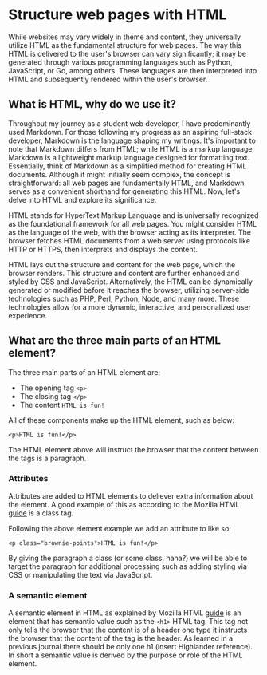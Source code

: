 # Structure web pages with HTML

While websites may vary widely in theme and content, they universally utilize HTML as the fundamental structure for web pages. The way this HTML is delivered to the user's browser can vary significantly; it may be generated through various programming languages such as Python, JavaScript, or Go, among others. These languages are then interpreted into HTML and subsequently rendered within the user's browser.

## What is HTML, why do we use it?

Throughout my journey as a student web developer, I have predominantly used Markdown. For those following my progress as an aspiring full-stack developer, Markdown is the language shaping my writings. It's important to note that Markdown differs from HTML; while HTML is a markup language, Markdown is a lightweight markup language designed for formatting text. Essentially, think of Markdown as a simplified method for creating HTML documents. Although it might initially seem complex, the concept is straightforward: all web pages are fundamentally HTML, and Markdown serves as a convenient shorthand for generating this HTML. Now, let's delve into HTML and explore its significance.

HTML stands for HyperText Markup Language and is universally recognized as the foundational framework for all web pages. You might consider HTML as the language of the web, with the browser acting as its interpreter. The browser fetches HTML documents from a web server using protocols like HTTP or HTTPS, then interprets and displays the content.

HTML lays out the structure and content for the web page, which the browser renders. This structure and content are further enhanced and styled by CSS and JavaScript. Alternatively, the HTML can be dynamically generated or modified before it reaches the browser, utilizing server-side technologies such as PHP, Perl, Python, Node, and many more. These technologies allow for a more dynamic, interactive, and personalized user experience.

## What are the three main parts of an HTML element?

The three main parts of an HTML element are:

+ The opening tag `<p>`
+ The closing tag `</p>`
+ The content `HTML is fun!`

All of these components make up the HTML element, such as below:

`<p>HTML is fun!</p>`

The HTML element above will instruct the browser that the content between the tags is a paragraph.

### Attributes

Attributes are added to HTML elements to deliever extra information about the element. A good example of this as according to the Mozilla HTML [guide](https://developer.mozilla.org/en-US/docs/Learn/Getting_started_with_the_web/HTML_basics) is a class tag.

Following the above element example we add an attribute to like so:

`<p class="brownie-points">HTML is fun!</p>`

By giving the paragraph a class (or some class, haha?) we will be able to target the paragraph for additional processing such as adding styling via CSS or manipulating the text via JavaScript.

### A semantic element

A semantic element in HTML as explained by Mozilla HTML [guide](https://developer.mozilla.org/en-US/docs/Learn/Getting_started_with_the_web/HTML_basics) is an element that has semantic value such as the `<h1>` HTML tag. This tag not only tells the browser that the content is of a header one type it instructs the browser that the content of the tag is the header. As learned in a previous journal there should be only one h1 (insert Highlander reference). In short a semantic value is derived by the purpose or role of the HTML element.
